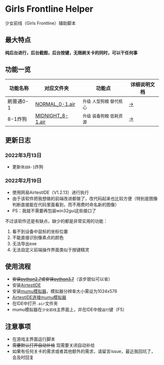 # Girls Frontline Helper

少女前线（Girls Frontline）辅助脚本

## 最大特点

**纯后台进行，后台截图，后台按键，无限刷关卡的同时，可以干任何事**

## 功能一览

| 功能名称 | 对应文件夹 | 功能点 | 详细说明文档 |
| --- | --- | --- | --- |
| 刷普通0-1 | [NORMAL_0-1.air](NORMAL_0-1.air) | `升级` `人型狗粮` `替代核心` | [→](NORMAL_0-1.air/README.md) |
| 8-1炸狗 | [MIDNIGHT_8-1.air](MIDNIGHT_8-1.air) | `升级` `装备狗粮` `低耗资源` | [→](MIDNIGHT_8-1.air/README.md) |

## 更新日志

### 2022年3月13日

- 更新`夜战8-1`炸狗

### 2022年2月19日

- 使用网易AirtestIDE（V1.2.13）进行执行
- 由于该软件把我想做的前端改进都做了，改代码起来也比较方便（特别是图像判断直接能在代码里面看到，而不用费时命名新的图像）
- PS：我就不需要再包装win32gui这些接口了

不过该软件还是有缺点，缺少的都是非常实用的功能：

1. 看不到设备中鼠标的坐标位置
2. 不能直接识别像素点的颜色
3. 无法导出exe
4. 无法自定义前端操作界面类似于按键精灵

## 使用流程

- ~~安装[python2.7](https://www.python.org/ftp/python/2.7.16/python-2.7.16.amd64.msi)或安装[python3.7](https://www.python.org/ftp/python/3.7.9/python-3.7.9-amd64.exe)~~（该步貌似可以省）
- 安装[AirtestIDE](https://airtest.netease.com/changelog.html)
- 安装[mumu模拟器](https://mumu.163.com/)，模拟器分辨率大小需设为1024x576
- [AirtestIDE连接mumu模拟器](https://airtest.doc.io.netease.com/IDEdocs/3.2device_connection/2_emulator_connection/)
- 在IDE中打开`.air`文件夹
- mumu模拟器在`少女前线`主界面上，并在IDE中按`运行`键（F5）

## 注意事项

- 在游戏主界面运行脚本
- ~~需要默认打开自动补给~~ 现需要关闭自动补给
- 如果有任何关卡的需求或者其他额外的需求，请留言issue，最近我回坑了，会及时回复
